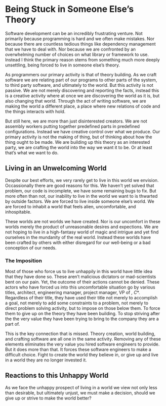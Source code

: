 # Being Stuck in Someone Else’s Theory

Software development can be an incredibly frustrating venture. Not primarily because programming is hard and we often make mistakes. Nor because there are countless tedious things like dependency management that we have to deal with. Nor because we are confronted by an overwhelming number of choices on what library or framework to use. Instead I think the primary reason stems from something much more deeply unsettling, being forced to live in someone else’s theory.

As programmers our primary activity is that of theory building. As we craft software we are relating part of our programs to other parts of the system, to third party software, and ultimately to the world. But this activity is not passive. We are not merely discovering and reporting the facts, instead this is a creative activity where at once we are discovering the world as it is, but also changing that world. Through the act of writing software, we are making the world a different place, a place where new relations of code and the things interacts with hold.

But still here, we are more than just disinterested creators. We are not assembly workers putting together predefined parts in predefined configurations. Instead we have creative control over what we produce. Our primary activity is not the making of thing, but of thinking about how the thing ought to be made. We are building up this theory as an interested party, we are crafting the world into the way we want it to be. Or at least that’s what we want to do.

## Living in an Unwelcoming World

Despite our best efforts, we very rarely get to live in this world we envision. Occassionally there are good reasons for this. We haven’t yet solved that problem, our code is incomplete, we have some remaining bugs to fix. But more often than not, our inability to live in the world we want to is thwarted by outside factors. We are forced to live inside someone else’s world. We are forced to inhabit a world that feels alien, uncomfortable, and inhospitable.

These worlds are not worlds we have created. Nor is our uncomfort in these worlds merely the product of unreasonable desires and expections. We are not hoping to live in a high-fantasy world of magic and intrigue and yet find ourselves in the mundanity of the real world. Instead these worlds have been crafted by others with either disregard for our well-being or a  bad conception of our needs.

### The Imposition

Most of those who force us to live unhappily in this world have little idea that they have done so. These aren’t malicious dictators or mad-scientists bent on our pain. Yet, the outcome of their actions cannot be denied. These actors who have forced us into this uncomfortable situation go by various titles, architect, engineering manager, project manager, VP of *, C**. Regardless of their title, they have used their title not merely to accomplish a goal, not merely to add some constraints to a problem, not merely to direct problem solving activity, but to impose on those below them. To force them to give up on the theory they have been building. To stop striving after the the very value they have been trying to bring to the company they are a part of.

This is the key connection that is missed. Theory creation, world building, and crafting software are all one in the same activity. Removing any of these elements eliminates the very value you hired software engineers to provide. But it does more than that. It forces these software engineers to make a difficult choice. Fight to create the world they believe in, or give up and live in a world they are no longer invested it.

## Reactions to this Unhappy World

As we face the unhappy prospect of living in a world we view not only less than desirable, but ultimately unjust, we must make a decision, should we give up or strive to make the world better?

